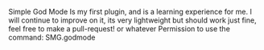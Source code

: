 Simple God Mode Is my first plugin, and is a learning experience for me.
I will continue to improve on it, its very lightweight but should work just fine, feel free to make a pull-request! or whatever
Permission to use the command:
SMG.godmode
